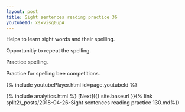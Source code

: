 ```yaml
---
layout: post
title: Sight sentences reading practice 36
youtubeId: xsxvisg0upA
---
```

 
 
Helps to learn sight words and their spelling.

Opportunitiy to repeat the spelling. 

Practice spelling. 
 
Practice for spelling bee competitions. 
 
{% include youtubePlayer.html id=page.youtubeId %}
 
 
{% include analytics.html %} 
[Next]({{ site.baseurl }}{% link  split2/_posts/2018-04-26-Sight sentences reading practice 130.md%})
 
